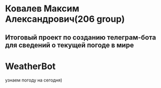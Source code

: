 # Ковалев Максим Александрович(206 group)
## Итоговый проект по созданию телеграм-бота для сведений о текущей погоде в мире
# WeatherBot
узнаем погоду на сегодня)
